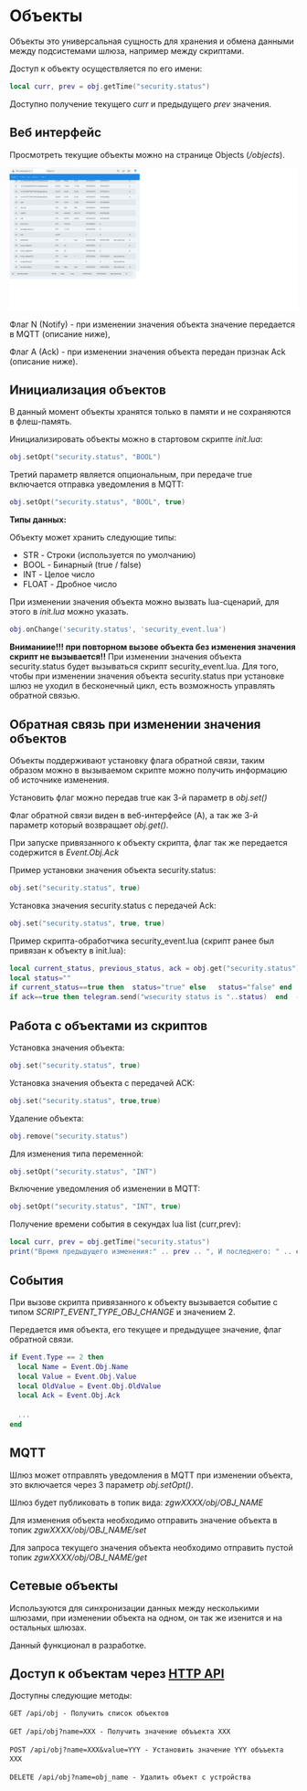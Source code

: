 # Объекты

Объекты это универсальная сущность для хранения и обмена данными между подсистемами шлюза, например между скриптами.

Доступ к объекту осуществляется по его имени:
```lua
local curr, prev = obj.getTime("security.status")
```
Доступно получение текущего *curr*  и предыдущего *prev* значения. 

## Веб интерфейс
Просмотреть текущие объекты можно на странице Objects (*/objects*).

![object](/img/obj.png)

Флаг N (Notify) - при изменении значения объекта значение передается в MQTT (описание ниже),

Флаг A (Ack) - при изменении значения объекта передан признак Ack (описание ниже).

## Инициализация объектов
В данный момент объекты хранятся только в памяти и не сохраняются в флеш-память. 

Инициализировать  объекты   можно в стартовом скрипте *init.lua*:
```lua
obj.setOpt("security.status", "BOOL")
```

Третий параметр является опциональным, при передаче true  включается отправка  уведомления в MQTT:
```lua
obj.setOpt("security.status", "BOOL", true)
```

**Типы данных:**

Объекту может хранить следующие типы:
* STR - Строки (используется по умолчанию)
* BOOL - Бинарный (true / false)
* INT - Целое число
* FLOAT - Дробное число

При изменении значения объекта можно вызвать  lua-сценарий, для этого в *init.lua* можно указать. 

```lua
obj.onChange('security.status', 'security_event.lua')
```
**Вниманиие!!! при повторном вызове объекта без изменения значения скрипт не вызывается!!**  При изменении значения объекта  security.status будет вызываться скрипт security_event.lua.
Для того, чтобы при изменении значения объекта security.status при установке шлюз не уходил в бесконечный цикл, есть возможность управлять обратной связью.  




## Обратная связь при изменении значения объектов
Объекты поддерживают установку флага обратной связи, таким образом можно в вызываемом скрипте можно получить информацию об источнике изменения. 

Установить флаг можно передав true как 3-й параметр в *obj.set()*

Флаг обратной связи виден в веб-интерфейсе (A), а так же 3-й параметр который возвращает *obj.get()*.

При запуске привязанного к объекту скрипта, флаг так же передается содержится в *Event.Obj.Ack*

Пример установки значения объекта security.status:
```lua
obj.set("security.status", true)
```

Установка значения security.status с передачей Ack:
```lua
obj.set("security.status", true, true)
```


Пример скрипта-обработчика security_event.lua (скрипт ранее был привязан к объекту в init.lua):
```lua
local current_status, previous_status, ack = obj.get("security.status")
local status=""
if current_status==true then  status="true" else   status="false" end  --добавим обработчик булевых значений для склейки со строками
if ack==true then telegram.send("wsecurity status is "..status)  end  --отправляем уведомление только  в случае изменения значений с признаком ackw
```


## Работа с объектами из скриптов
Установка значения объекта:
```lua
obj.set("security.status", true)
```

Установка значения объекта с передачей ACK:
```lua
obj.set("security.status", true,true)
```

Удаление объекта:
```lua
obj.remove("security.status")
```

Для изменения типа переменной:
```lua
obj.setOpt("security.status", "INT")
```

Включение уведомления об изменении в MQTT:
```lua
obj.setOpt("security.status", "INT", true)
```

Получение времени события в секундах lua list (curr,prev):
```lua
local curr, prev = obj.getTime("security.status")
print("Время предыдущего изменения:" .. prev .. ", И последнего: " .. curr .. " длительность события: " .. curr-prev)
```

## События
При вызове скрипта привязанного к объекту вызывается событие с типом *SCRIPT_EVENT_TYPE_OBJ_CHANGE* и значением 2.

Передается имя объекта, его текущее и предыдущее значение, флаг обратной связи.

```lua
if Event.Type == 2 then
  local Name = Event.Obj.Name
  local Value = Event.Obj.Value
  local OldValue = Event.Obj.OldValue
  local Ack = Event.Obj.Ack
  
  ...
end
```


## MQTT
Шлюз может отправлять уведомления в MQTT при изменении объекта, это включается через 3 параметр *obj.setOpt()*.

Шлюз будет публиковать в топик вида: *zgwXXXX/obj/OBJ_NAME*

Для изменения объекта необходимо отправить значение объекта в топик *zgwXXXX/obj/OBJ_NAME/set*

Для запроса текущего значения объекта необходимо отправить пустой топик *zgwXXXX/obj/OBJ_NAME/get*

## Сетевые объекты
Используются для синхронизации данных между несколькими шлюзами, при изменении объекта на одном, он так же изенится и на остальных шлюзах.

Данный функционал в разработке.

## Доступ к объектам через [HTTP API](/http_api_rus.md)
Доступны следующие методы:
```
GET /api/obj - Получить список объектов

GET /api/obj?name=XXX - Получить значение объъекта XXX

POST /api/obj?name=XXX&value=YYY - Установить значение YYY объъекта XXX

DELETE /api/obj?name=obj_name - Удалить объект с устройства
```

